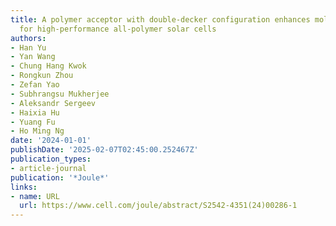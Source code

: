 ```yaml
---
title: A polymer acceptor with double-decker configuration enhances molecular packing
  for high-performance all-polymer solar cells
authors:
- Han Yu
- Yan Wang
- Chung Hang Kwok
- Rongkun Zhou
- Zefan Yao
- Subhrangsu Mukherjee
- Aleksandr Sergeev
- Haixia Hu
- Yuang Fu
- Ho Ming Ng
date: '2024-01-01'
publishDate: '2025-02-07T02:45:00.252467Z'
publication_types:
- article-journal
publication: '*Joule*'
links:
- name: URL
  url: https://www.cell.com/joule/abstract/S2542-4351(24)00286-1
---
```

